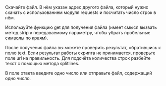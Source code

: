 Скачайте файл. В нём указан адрес другого файла, который нужно скачать с использованием модуля requests и посчитать число строк в нём.

Используйте функцию get для получения файла (имеет смысл вызвать метод strip к передаваемому параметру, чтобы убрать пробельные символы по краям).

После получения файла вы можете проверить результат, обратившись к полю text. Если результат работы скрипта не принимается, проверьте поле url на правильность. Для подсчёта количества строк разбейте текст с помощью метода splitlines.

В поле ответа введите одно число или отправьте файл, содержащий одно число.
